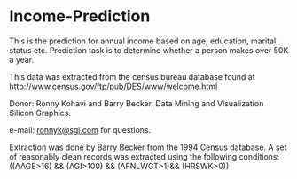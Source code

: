 # Income-Prediction

This is the prediction for annual income based on age, education, marital status etc. Prediction task is to determine whether a person makes over 50K a year.

This data was extracted from the census bureau database found at http://www.census.gov/ftp/pub/DES/www/welcome.html

Donor: Ronny Kohavi and Barry Becker, Data Mining and Visualization Silicon Graphics.

e-mail: ronnyk@sgi.com for questions.

Extraction was done by Barry Becker from the 1994 Census database. A set of reasonably clean records was extracted using the following conditions:
((AAGE>16) && (AGI>100) && (AFNLWGT>1)&& (HRSWK>0))
